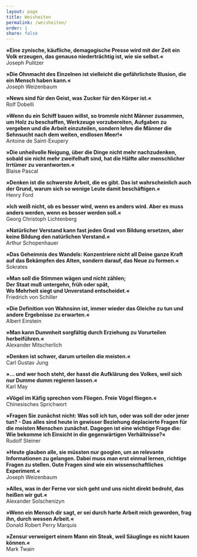 ```yaml
---
layout: page
title: Weisheiten
permalink: /weisheiten/
order: 1
share: false
---
```


**»Eine zynische, käufliche, demagogische Presse wird mit der Zeit ein Volk erzeugen, das genauso niederträchtig ist, wie sie selbst.«**<br>
Joseph Pulitzer

**»Die Ohnmacht des Einzelnen ist vielleicht die gefährlichste Illusion, die ein Mensch haben kann.«**<br>
Joseph Weizenbaum

**»News sind für den Geist, was Zucker für den Körper ist.«**<br>
Rolf Dobelli

**»Wenn du ein Schiff bauen willst, so trommle nicht Männer zusammen, um Holz zu beschaffen, Werkzeuge vorzubereiten, Aufgaben zu vergeben und die Arbeit einzuteilen, sondern lehre die Männer die Sehnsucht nach dem weiten, endlosen Meer!«**<br>
Antoine de Saint-Exupery

**»Die unheilvolle Neigung, über die Dinge nicht mehr nachzudenken, sobald sie nicht mehr zweifelhaft sind, hat die Hälfte aller menschlicher Irrtümer zu verantworten.«**<br>
Blaise Pascal

**»Denken ist die schwerste Arbeit, die es gibt. Das ist wahrscheinlich auch der Grund, warum sich so wenige Leute damit beschäftigen.«**<br>
Henry Ford

**»Ich weiß nicht, ob es besser wird, wenn es anders wird. Aber es muss anders werden, wenn es besser werden soll.«**<br>
Georg Christoph Lichtenberg

**»Natürlicher Verstand kann fast jeden Grad von Bildung ersetzen, aber keine Bildung den natürlichen Verstand.«**<br>
Arthur Schopenhauer

**»Das Geheimnis des Wandels: Konzentriere nicht all Deine ganze Kraft auf das Bekämpfen des Alten, sondern darauf, das Neue zu formen.«**<br>
Sokrates

**»Man soll die Stimmen wägen und nicht zählen;<br>
Der Staat muß untergehn, früh oder spät,<br>
Wo Mehrheit siegt und Unverstand entscheidet.«**<br>
Friedrich von Schiller

**»Die Definition von Wahnsinn ist, immer wieder das Gleiche zu tun und andere Ergebnisse zu erwarten.«**<br>
Albert Einstein

**»Man kann Dummheit sorgfältig durch Erziehung zu Vorurteilen herbeiführen.«**<br>
Alexander Mitscherlich

**»Denken ist schwer, darum urteilen die meisten.«**<br>
Carl Gustav Jung

**»... und wer hoch steht, der hasst die Aufklärung des Volkes, weil sich nur Dumme dumm regieren lassen.«**<br>
Karl May

**»Vögel im Käfig sprechen vom Fliegen. Freie Vögel fliegen.«**<br>
Chinesisches Sprichwort

**»Fragen Sie zunächst nicht: Was soll ich tun, oder was soll der oder jener tun? - Das alles sind heute in gewisser Beziehung deplacierte Fragen für die meisten Menschen zunächst. Dagegen ist eine wichtige Frage die: Wie bekomme ich Einsicht in die gegenwärtigen Verhältnisse?«**<br>
Rudolf Steiner

**»Heute glauben alle, sie müssten nur googlen, um an relevante Informationen zu gelangen. Dabei muss man erst einmal lernen, richtige Fragen zu stellen. Gute Fragen sind wie ein wissenschaftliches Experiment.«**<br>
Joseph Weizenbaum

**»Alles, was in der Ferne vor sich geht und uns nicht direkt bedroht, das heißen wir gut.«**<br>
Alexander Solschenizyn

**»Wenn ein Mensch dir sagt, er sei durch harte Arbeit reich geworden, frag ihn, durch wessen Arbeit.«**<br>
Donald Robert Perry Marquis

**»Zensur verweigert einem Mann ein Steak, weil Säuglinge es nicht kauen können.«**<br>
Mark Twain



